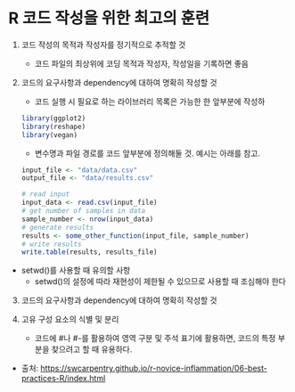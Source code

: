 
R 코드 작성을 위한 최고의 훈련
======================

1. 코드 작성의 목적과 작성자를 정기적으로 추적할 것 
   * 코드 파일의 최상위에 코딩 목적과 작성자, 작성일을 기록하면 좋음


2. 코드의 요구사항과 dependency에 대하여 명확히 작성할 것 
   * 코드 실행 시 필요로 하는 라이브러리 목록은 가능한 한 앞부분에 작성하

    ```R
    library(ggplot2)
    library(reshape)
    library(vegan)
    ```

   * 변수명과 파일 경로를 코드 앞부분에 정의해둘 것. 예시는 아래를 참고. 

    ```R
    input_file <- "data/data.csv" 
    output_file <- "data/results.csv"

    # read input
    input_data <- read.csv(input_file)
    # get number of samples in data
    sample_number <- nrow(input_data)
    # generate results
    results <- some_other_function(input_file, sample_number)
    # write results
    write.table(results, results_file)
    ```

* setwd()를 사용할 때 유의할 사항 
   * setwd()의 설정에 따라 재현성이 제한될 수 있으므로 사용할 때 조심해야 한다
  

3. 코드의 요구사항과 dependency에 대하여 명확히 작성할 것 


4. 고유 구성 요소의 식별 및 분리
   * 코드에 #나 #-를 활용하여 영역 구분 및 주석 표기에 활용하면, 코드의 특정 부분을 찾으려고 할 때 유용하다. 


* 출처: https://swcarpentry.github.io/r-novice-inflammation/06-best-practices-R/index.html
